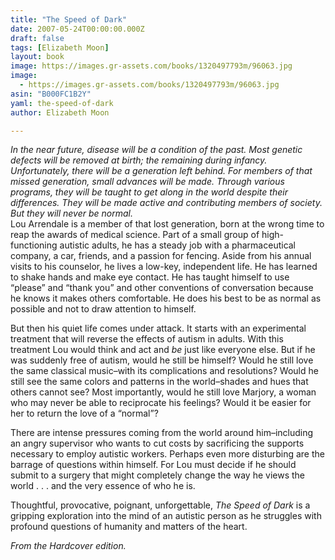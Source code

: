 ```yaml
---
title: "The Speed of Dark"
date: 2007-05-24T00:00:00.000Z
draft: false
tags: [Elizabeth Moon]
layout: book
image: https://images.gr-assets.com/books/1320497793m/96063.jpg
image: 
  - https://images.gr-assets.com/books/1320497793m/96063.jpg
asin: "B000FC1B2Y"
yaml: the-speed-of-dark
author: Elizabeth Moon

---
```


*In the near future, disease will be a condition of the past. Most genetic defects will be removed at birth; the remaining during infancy. Unfortunately, there will be a generation left behind. For members of that missed generation, small advances will be made. Through various programs, they will be taught to get along in the world despite their differences. They will be made active and contributing members of society. But they will never be normal.*  
Lou Arrendale is a member of that lost generation, born at the wrong time to reap the awards of medical science. Part of a small group of high-functioning autistic adults, he has a steady job with a pharmaceutical company, a car, friends, and a passion for fencing. Aside from his annual visits to his counselor, he lives a low-key, independent life. He has learned to shake hands and make eye contact. He has taught himself to use “please” and “thank you” and other conventions of conversation because he knows it makes others comfortable. He does his best to be as normal as possible and not to draw attention to himself.   
  
But then his quiet life comes under attack. It starts with an experimental treatment that will reverse the effects of autism in adults. With this treatment Lou would think and act and *be* just like everyone else. But if he was suddenly free of autism, would he still be himself? Would he still love the same classical music–with its complications and resolutions? Would he still see the same colors and patterns in the world–shades and hues that others cannot see? Most importantly, would he still love Marjory, a woman who may never be able to reciprocate his feelings? Would it be easier for her to return the love of a “normal”?  
  
There are intense pressures coming from the world around him–including an angry supervisor who wants to cut costs by sacrificing the supports necessary to employ autistic workers. Perhaps even more disturbing are the barrage of questions within himself. For Lou must decide if he should submit to a surgery that might completely change the way he views the world . . . and the very essence of who he is.  
  
Thoughtful, provocative, poignant, unforgettable, *The Speed of Dark* is a gripping exploration into the mind of an autistic person as he struggles with profound questions of humanity and matters of the heart.  
  
  
*From the Hardcover edition.*